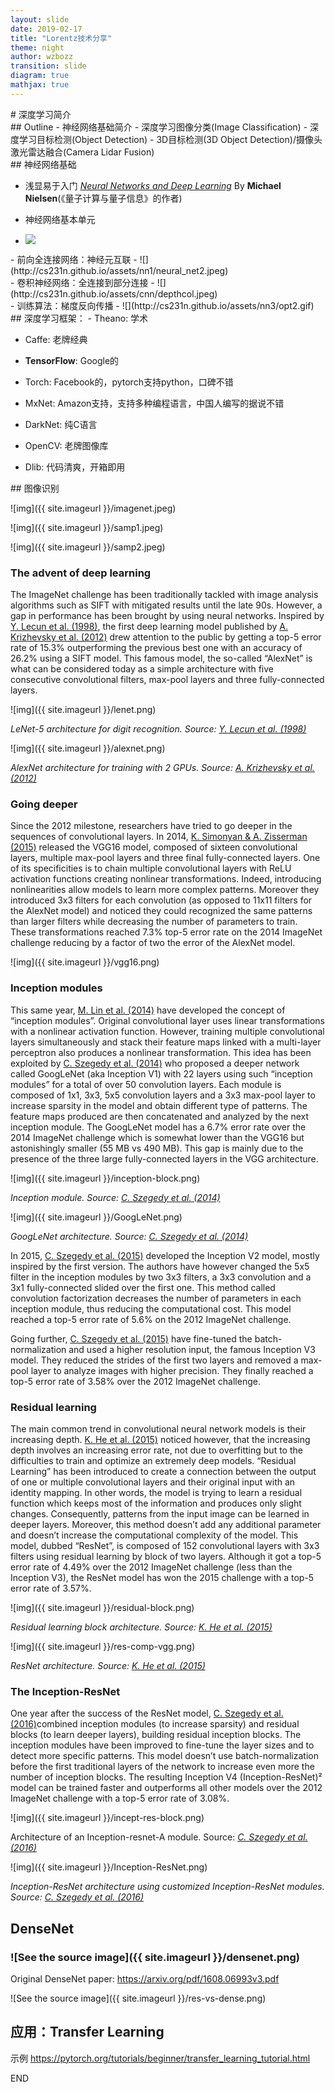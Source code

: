```yaml
---
layout: slide
date: 2019-02-17
title: "Lorentz技术分享"
theme: night
author: wzbozz
transition: slide 
diagram: true
mathjax: true
---
```


<section markdown="1">
# 深度学习简介
</section> <section markdown="1">
## Outline
    - 神经网络基础简介
    - 深度学习图像分类(Image Classification)
    - 深度学习目标检测(Object Detection)
    - 3D目标检测(3D Object Detection)/摄像头激光雷达融合(Camera Lidar Fusion)
</section> <section markdown="1">
## 神经网络基础

- 浅显易于入门 [*Neural Networks and Deep Learning*](http://neuralnetworksanddeeplearning.com/index.html) By **Michael Nielsen**(《量子计算与量子信息》的作者)

- 神经网络基本单元
- ![](http://cs231n.github.io/assets/nn1/neuron_model.jpeg)
</section> <section markdown="1">
- 前向全连接网络：神经元互联
- ![](http://cs231n.github.io/assets/nn1/neural_net2.jpeg)
</section> <section markdown="1">
- 卷积神经网络：全连接到部分连接
- ![](http://cs231n.github.io/assets/cnn/depthcol.jpeg)
</section> <section markdown="1">
- 训练算法：梯度反向传播
- ![](http://cs231n.github.io/assets/nn3/opt2.gif)
</section> <section markdown="1">
## 深度学习框架：
 - Theano: 学术

 - Caffe: 老牌经典

 - __TensorFlow__: Google的

 - Torch: Facebook的，pytorch支持python，口碑不错

 - MxNet: Amazon支持，支持多种编程语言，中国人编写的据说不错

 - DarkNet: 纯C语言

 - OpenCV: 老牌图像库

 - Dlib: 代码清爽，开箱即用

</section> <section markdown="1"> 
## 图像识别


![img]({{ site.imageurl }}/imagenet.jpeg)
</section> <section markdown="1">

![img]({{ site.imageurl }}/samp1.jpeg)

![img]({{ site.imageurl }}/samp2.jpeg)

</section> <section markdown="1">

### The advent of deep learning

The ImageNet challenge has been traditionally tackled with image analysis algorithms such as SIFT with mitigated results until the late 90s. However, a gap in performance has been brought by using neural networks. Inspired by [Y. Lecun et al. (1998)](http://yann.lecun.com/exdb/publis/pdf/lecun-01a.pdf), the first deep learning model published by [A. Krizhevsky et al. (2012)](https://papers.nips.cc/paper/4824-imagenet-classification-with-deep-convolutional-neural-networks) drew attention to the public by getting a top-5 error rate of 15.3% outperforming the previous best one with an accuracy of 26.2% using a SIFT model. This famous model, the so-called “AlexNet” is what can be considered today as a simple architecture with five consecutive convolutional filters, max-pool layers and three fully-connected layers.

</section> <section markdown="1">


![img]({{ site.imageurl }}/lenet.png)

*LeNet-5 architecture for digit recognition. Source:* [*Y. Lecun et al. (1998)*](http://yann.lecun.com/exdb/publis/pdf/lecun-01a.pdf)

</section> <section markdown="1">


![img]({{ site.imageurl }}/alexnet.png)

*AlexNet architecture for training with 2 GPUs. Source:* [*A. Krizhevsky et al. (2012)*](https://papers.nips.cc/paper/4824-imagenet-classification-with-deep-convolutional-neural-networks)

</section> <section markdown="1">

### Going deeper

Since the 2012 milestone, researchers have tried to go deeper in the sequences of convolutional layers. In 2014, [K. Simonyan & A. Zisserman (2015)](https://arxiv.org/abs/1409.1556.pdf) released the VGG16 model, composed of sixteen convolutional layers, multiple max-pool layers and three final fully-connected layers. One of its specificities is to chain multiple convolutional layers with ReLU activation functions creating nonlinear transformations. Indeed, introducing nonlinearities allow models to learn more complex patterns. Moreover they introduced 3x3 filters for each convolution (as opposed to 11x11 filters for the AlexNet model) and noticed they could recognized the same patterns than larger filters while decreasing the number of parameters to train. These transformations reached 7.3% top-5 error rate on the 2014 ImageNet challenge reducing by a factor of two the error of the AlexNet model.
</section> <section markdown="1">

![img]({{ site.imageurl }}/vgg16.png)

</section> <section markdown="1">

### Inception modules

This same year, [M. Lin et al. (2014)](https://arxiv.org/abs/1312.4400.pdf) have developed the concept of “inception modules”. Original convolutional layer uses linear transformations with a nonlinear activation function. However, training multiple convolutional layers simultaneously and stack their feature maps linked with a multi-layer perceptron also produces a nonlinear transformation. This idea has been exploited by [C. Szegedy et al. (2014)](https://arxiv.org/abs/1409.4842) who proposed a deeper network called GoogLeNet (aka Inception V1) with 22 layers using such “inception modules” for a total of over 50 convolution layers. Each module is composed of 1x1, 3x3, 5x5 convolution layers and a 3x3 max-pool layer to increase sparsity in the model and obtain different type of patterns. The feature maps produced are then concatenated and analyzed by the next inception module. The GoogLeNet model has a 6.7% error rate over the 2014 ImageNet challenge which is somewhat lower than the VGG16 but astonishingly smaller (55 MB vs 490 MB). This gap is mainly due to the presence of the three large fully-connected layers in the VGG architecture.

</section> <section markdown="1">


![img]({{ site.imageurl }}/inception-block.png)

*Inception module. Source:* [*C. Szegedy et al. (2014)*](https://arxiv.org/abs/1409.4842)

</section> <section markdown="1">


![img]({{ site.imageurl }}/GoogLeNet.png)

*GoogLeNet architecture. Source:* [*C. Szegedy et al. (2014)*](https://arxiv.org/abs/1409.4842)
</section> <section markdown="1">

In 2015, [C. Szegedy et al. (2015)](https://arxiv.org/abs/1512.00567) developed the Inception V2 model, mostly inspired by the first version. The authors have however changed the 5x5 filter in the inception modules by two 3x3 filters, a 3x3 convolution and a 3x1 fully-connected slided over the first one. This method called convolution factorization decreases the number of parameters in each inception module, thus reducing the computational cost. This model reached a top-5 error rate of 5.6% on the 2012 ImageNet challenge.
</section> <section markdown="1">

Going further, [C. Szegedy et al. (2015)](https://arxiv.org/abs/1512.00567) have fine-tuned the batch-normalization and used a higher resolution input, the famous Inception V3 model. They reduced the strides of the first two layers and removed a max-pool layer to analyze images with higher precision. They finally reached a top-5 error rate of 3.58% over the 2012 ImageNet challenge.

</section> <section markdown="1">

### Residual learning

The main common trend in convolutional neural network models is their increasing depth. [K. He et al. (2015)](http://arxiv.org/abs/1512.03385) noticed however, that the increasing depth involves an increasing error rate, not due to overfitting but to the difficulties to train and optimize an extremely deep models. “Residual Learning” has been introduced to create a connection between the output of one or multiple convolutional layers and their original input with an identity mapping. In other words, the model is trying to learn a residual function which keeps most of the information and produces only slight changes. Consequently, patterns from the input image can be learned in deeper layers. Moreover, this method doesn’t add any additional parameter and doesn’t increase the computational complexity of the model. This model, dubbed “ResNet”, is composed of 152 convolutional layers with 3x3 filters using residual learning by block of two layers. Although it got a top-5 error rate of 4.49% over the 2012 ImageNet challenge (less than the Inception V3), the ResNet model has won the 2015 challenge with a top-5 error rate of 3.57%.

</section> <section markdown="1">


![img]({{ site.imageurl }}/residual-block.png)

*Residual learning block architecture. Source:* [*K. He et al. (2015)*](http://arxiv.org/abs/1512.03385)

</section> <section markdown="1">


![img]({{ site.imageurl }}/res-comp-vgg.png)

*ResNet architecture. Source:* [*K. He et al. (2015)*](http://arxiv.org/abs/1512.03385)

</section> <section markdown="1">

### The Inception-ResNet

One year after the success of the ResNet model, [C. Szegedy et al. (2016)](http://arxiv.org/abs/1602.07261)combined inception modules (to increase sparsity) and residual blocks (to learn deeper layers), building residual inception blocks. The inception modules have been improved to fine-tune the layer sizes and to detect more specific patterns. This model doesn’t use batch-normalization before the first traditional layers of the network to increase even more the number of inception blocks. The resulting Inception V4 (Inception-ResNet)² model can be trained faster and outperforms all other models over the 2012 ImageNet challenge with a top-5 error rate of 3.08%.

</section> <section markdown="1">


![img]({{ site.imageurl }}/incept-res-block.png)

Architecture of an Inception-resnet-A module. Source: [*C. Szegedy et al. (2016)*](http://arxiv.org/abs/1602.07261)

</section> <section markdown="1">


![img]({{ site.imageurl }}/Inception-ResNet.png)

*Inception-ResNet architecture using customized Inception-ResNet modules. Source:* [*C. Szegedy et al. (2016)*](http://arxiv.org/abs/1602.07261)

</section> <section markdown="1">

## DenseNet



### ![See the source image]({{ site.imageurl }}/densenet.png)

Original DenseNet paper: <https://arxiv.org/pdf/1608.06993v3.pdf>

![See the source image]({{ site.imageurl }}/res-vs-dense.png)

</section> <section markdown="1">

## 应用：Transfer Learning

示例 https://pytorch.org/tutorials/beginner/transfer_learning_tutorial.html

</section> <section markdown="1">

END

</section>
